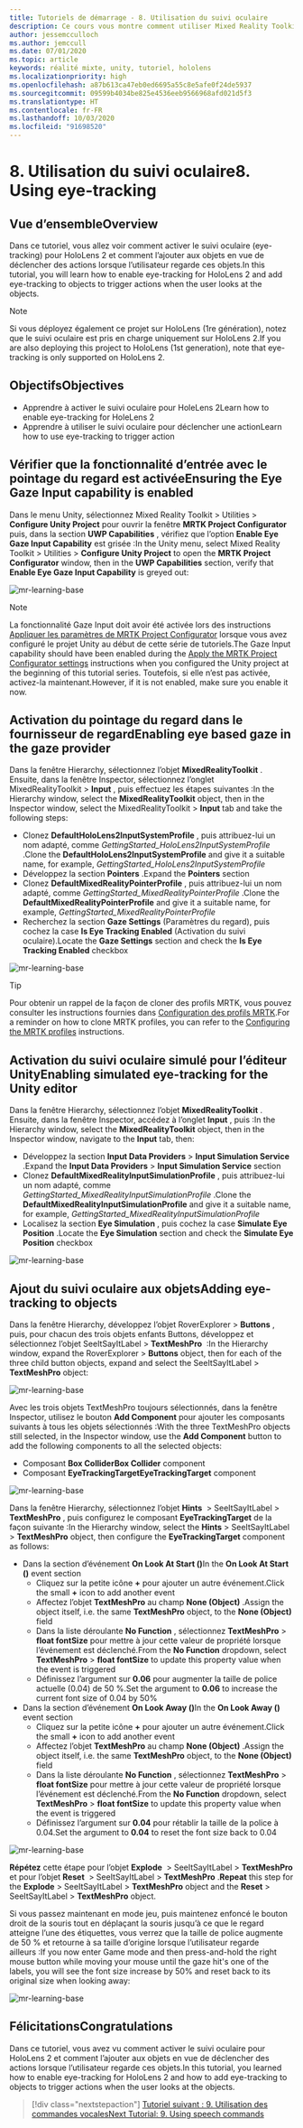 ```yaml
---
title: Tutoriels de démarrage - 8. Utilisation du suivi oculaire
description: Ce cours vous montre comment utiliser Mixed Reality Toolkit (MRTK) pour créer une application de réalité mixte.
author: jessemcculloch
ms.author: jemccull
ms.date: 07/01/2020
ms.topic: article
keywords: réalité mixte, unity, tutoriel, hololens
ms.localizationpriority: high
ms.openlocfilehash: a87b613ca47eb0ed6695a55c8e5afe0f24de5937
ms.sourcegitcommit: 09599b4034be825e4536eeb9566968afd021d5f3
ms.translationtype: HT
ms.contentlocale: fr-FR
ms.lasthandoff: 10/03/2020
ms.locfileid: "91698520"
---
```

# <a name="8-using-eye-tracking"></a><span data-ttu-id="526e8-105">8. Utilisation du suivi oculaire</span><span class="sxs-lookup"><span data-stu-id="526e8-105">8. Using eye-tracking</span></span>

## <a name="overview"></a><span data-ttu-id="526e8-106">Vue d’ensemble</span><span class="sxs-lookup"><span data-stu-id="526e8-106">Overview</span></span>

<span data-ttu-id="526e8-107">Dans ce tutoriel, vous allez voir comment activer le suivi oculaire (eye-tracking) pour HoloLens 2 et comment l’ajouter aux objets en vue de déclencher des actions lorsque l’utilisateur regarde ces objets.</span><span class="sxs-lookup"><span data-stu-id="526e8-107">In this tutorial, you will learn how to enable eye-tracking for HoloLens 2 and add eye-tracking to objects to trigger actions when the user looks at the objects.</span></span>

> [!NOTE]
> <span data-ttu-id="526e8-108">Si vous déployez également ce projet sur HoloLens (1re génération), notez que le suivi oculaire est pris en charge uniquement sur HoloLens 2.</span><span class="sxs-lookup"><span data-stu-id="526e8-108">If you are also deploying this project to HoloLens (1st generation), note that eye-tracking is only supported on HoloLens 2.</span></span>

## <a name="objectives"></a><span data-ttu-id="526e8-109">Objectifs</span><span class="sxs-lookup"><span data-stu-id="526e8-109">Objectives</span></span>

* <span data-ttu-id="526e8-110">Apprendre à activer le suivi oculaire pour HoleLens 2</span><span class="sxs-lookup"><span data-stu-id="526e8-110">Learn how to enable eye-tracking for HoleLens 2</span></span>
* <span data-ttu-id="526e8-111">Apprendre à utiliser le suivi oculaire pour déclencher une action</span><span class="sxs-lookup"><span data-stu-id="526e8-111">Learn how to use eye-tracking to trigger action</span></span>

## <a name="ensuring-the-eye-gaze-input-capability-is-enabled"></a><span data-ttu-id="526e8-112">Vérifier que la fonctionnalité d’entrée avec le pointage du regard est activée</span><span class="sxs-lookup"><span data-stu-id="526e8-112">Ensuring the Eye Gaze Input capability is enabled</span></span>

<span data-ttu-id="526e8-113">Dans le menu Unity, sélectionnez Mixed Reality Toolkit > Utilities > **Configure Unity Project** pour ouvrir la fenêtre **MRTK Project Configurator** puis, dans la section **UWP Capabilities** , vérifiez que l’option **Enable Eye Gaze Input Capability** est grisée :</span><span class="sxs-lookup"><span data-stu-id="526e8-113">In the Unity menu, select Mixed Reality Toolkit > Utilities > **Configure Unity Project** to open the **MRTK Project Configurator** window, then in the **UWP Capabilities** section, verify that **Enable Eye Gaze Input Capability** is greyed out:</span></span>

![mr-learning-base](images/mr-learning-base/base-08-section1-step1-1.png)

> [!NOTE]
> <span data-ttu-id="526e8-115">La fonctionnalité Gaze Input doit avoir été activée lors des instructions [Appliquer les paramètres de MRTK Project Configurator](mr-learning-base-02.md#1-apply-the-mrtk-project-configurator-settings) lorsque vous avez configuré le projet Unity au début de cette série de tutoriels.</span><span class="sxs-lookup"><span data-stu-id="526e8-115">The Gaze Input capability should have been enabled during the [Apply the MRTK Project Configurator settings](mr-learning-base-02.md#1-apply-the-mrtk-project-configurator-settings) instructions when you configured the Unity project at the beginning of this tutorial series.</span></span> <span data-ttu-id="526e8-116">Toutefois, si elle n’est pas activée, activez-la maintenant.</span><span class="sxs-lookup"><span data-stu-id="526e8-116">However, if it is not enabled, make sure you enable it now.</span></span>

## <a name="enabling-eye-based-gaze-in-the-gaze-provider"></a><span data-ttu-id="526e8-117">Activation du pointage du regard dans le fournisseur de regard</span><span class="sxs-lookup"><span data-stu-id="526e8-117">Enabling eye based gaze in the gaze provider</span></span>

<span data-ttu-id="526e8-118">Dans la fenêtre Hierarchy, sélectionnez l’objet **MixedRealityToolkit** . Ensuite, dans la fenêtre Inspector, sélectionnez l’onglet MixedRealityToolkit > **Input** , puis effectuez les étapes suivantes :</span><span class="sxs-lookup"><span data-stu-id="526e8-118">In the Hierarchy window, select the **MixedRealityToolkit** object, then in the Inspector window, select the MixedRealityToolkit > **Input** tab and take the following steps:</span></span>

* <span data-ttu-id="526e8-119">Clonez **DefaultHoloLens2InputSystemProfile** , puis attribuez-lui un nom adapté, comme _GettingStarted_HoloLens2InputSystemProfile_ .</span><span class="sxs-lookup"><span data-stu-id="526e8-119">Clone the **DefaultHoloLens2InputSystemProfile** and give it a suitable name, for example, _GettingStarted_HoloLens2InputSystemProfile_</span></span>
* <span data-ttu-id="526e8-120">Développez la section **Pointers** .</span><span class="sxs-lookup"><span data-stu-id="526e8-120">Expand the **Pointers** section</span></span>
* <span data-ttu-id="526e8-121">Clonez **DefaultMixedRealityPointerProfile** , puis attribuez-lui un nom adapté, comme _GettingStarted_MixedRealityPointerProfile_ .</span><span class="sxs-lookup"><span data-stu-id="526e8-121">Clone the **DefaultMixedRealityPointerProfile** and give it a suitable name, for example, _GettingStarted_MixedRealityPointerProfile_</span></span>
* <span data-ttu-id="526e8-122">Recherchez la section **Gaze Settings** (Paramètres du regard), puis cochez la case **Is Eye Tracking Enabled** (Activation du suivi oculaire).</span><span class="sxs-lookup"><span data-stu-id="526e8-122">Locate the **Gaze Settings** section and check the **Is Eye Tracking Enabled** checkbox</span></span>

![mr-learning-base](images/mr-learning-base/base-08-section2-step1-1.png)

> [!TIP]
> <span data-ttu-id="526e8-124">Pour obtenir un rappel de la façon de cloner des profils MRTK, vous pouvez consulter les instructions fournies dans [Configuration des profils MRTK](mr-learning-base-03.md).</span><span class="sxs-lookup"><span data-stu-id="526e8-124">For a reminder on how to clone MRTK profiles, you can refer to the [Configuring the MRTK profiles](mr-learning-base-03.md) instructions.</span></span>

## <a name="enabling-simulated-eye-tracking-for-the-unity-editor"></a><span data-ttu-id="526e8-125">Activation du suivi oculaire simulé pour l’éditeur Unity</span><span class="sxs-lookup"><span data-stu-id="526e8-125">Enabling simulated eye-tracking for the Unity editor</span></span>

<span data-ttu-id="526e8-126">Dans la fenêtre Hierarchy, sélectionnez l’objet **MixedRealityToolkit** . Ensuite, dans la fenêtre Inspector, accédez à l’onglet **Input** , puis :</span><span class="sxs-lookup"><span data-stu-id="526e8-126">In the Hierarchy window, select the **MixedRealityToolkit** object, then in the Inspector window, navigate to the **Input** tab, then:</span></span>

* <span data-ttu-id="526e8-127">Développez la section **Input Data Providers** > **Input Simulation Service** .</span><span class="sxs-lookup"><span data-stu-id="526e8-127">Expand the **Input Data Providers** > **Input Simulation Service** section</span></span>
* <span data-ttu-id="526e8-128">Clonez **DefaultMixedRealityInputSimulationProfile** , puis attribuez-lui un nom adapté, comme _GettingStarted_MixedRealityInputSimulationProfile_ .</span><span class="sxs-lookup"><span data-stu-id="526e8-128">Clone the **DefaultMixedRealityInputSimulationProfile** and give it a suitable name, for example, _GettingStarted_MixedRealityInputSimulationProfile_</span></span>
* <span data-ttu-id="526e8-129">Localisez la section **Eye Simulation** , puis cochez la case **Simulate Eye Position** .</span><span class="sxs-lookup"><span data-stu-id="526e8-129">Locate the **Eye Simulation** section and check the **Simulate Eye Position** checkbox</span></span>

![mr-learning-base](images/mr-learning-base/base-08-section3-step1-1.png)

## <a name="adding-eye-tracking-to-objects"></a><span data-ttu-id="526e8-131">Ajout du suivi oculaire aux objets</span><span class="sxs-lookup"><span data-stu-id="526e8-131">Adding eye-tracking to objects</span></span>

<span data-ttu-id="526e8-132">Dans la fenêtre Hierarchy, développez l’objet RoverExplorer > **Buttons** , puis, pour chacun des trois objets enfants Buttons, développez et sélectionnez l’objet SeeItSayItLabel > **TextMeshPro**  :</span><span class="sxs-lookup"><span data-stu-id="526e8-132">In the Hierarchy window, expand the RoverExplorer > **Buttons** object, then for each of the three child button objects, expand and select the SeeItSayItLabel > **TextMeshPro** object:</span></span>

![mr-learning-base](images/mr-learning-base/base-08-section4-step1-1.png)

<span data-ttu-id="526e8-134">Avec les trois objets TextMeshPro toujours sélectionnés, dans la fenêtre Inspector, utilisez le bouton **Add Component** pour ajouter les composants suivants à tous les objets sélectionnés :</span><span class="sxs-lookup"><span data-stu-id="526e8-134">With the three TextMeshPro objects still selected, in the Inspector window, use the **Add Component** button to add the following components to all the selected objects:</span></span>

* <span data-ttu-id="526e8-135">Composant **Box Collider**</span><span class="sxs-lookup"><span data-stu-id="526e8-135">**Box Collider** component</span></span>
* <span data-ttu-id="526e8-136">Composant **EyeTrackingTarget**</span><span class="sxs-lookup"><span data-stu-id="526e8-136">**EyeTrackingTarget** component</span></span>

![mr-learning-base](images/mr-learning-base/base-08-section4-step1-2.png)

<span data-ttu-id="526e8-138">Dans la fenêtre Hierarchy, sélectionnez l’objet **Hints**  > SeeItSayItLabel > **TextMeshPro** , puis configurez le composant **EyeTrackingTarget** de la façon suivante :</span><span class="sxs-lookup"><span data-stu-id="526e8-138">In the Hierarchy window, select the **Hints** > SeeItSayItLabel > **TextMeshPro** object, then configure the **EyeTrackingTarget** component as follows:</span></span>

* <span data-ttu-id="526e8-139">Dans la section d’événement **On Look At Start ()**</span><span class="sxs-lookup"><span data-stu-id="526e8-139">In the **On Look At Start ()** event section</span></span>
  * <span data-ttu-id="526e8-140">Cliquez sur la petite icône **+** pour ajouter un autre événement.</span><span class="sxs-lookup"><span data-stu-id="526e8-140">Click the small **+** icon to add another event</span></span>
  * <span data-ttu-id="526e8-141">Affectez l’objet **TextMeshPro** au champ **None (Object)** .</span><span class="sxs-lookup"><span data-stu-id="526e8-141">Assign the object itself, i.e. the same **TextMeshPro** object, to the **None (Object)** field</span></span>
  * <span data-ttu-id="526e8-142">Dans la liste déroulante **No Function** , sélectionnez **TextMeshPro** > **float fontSize** pour mettre à jour cette valeur de propriété lorsque l’événement est déclenché.</span><span class="sxs-lookup"><span data-stu-id="526e8-142">From the **No Function** dropdown, select **TextMeshPro** > **float fontSize** to update this property value when the event is triggered</span></span>
  * <span data-ttu-id="526e8-143">Définissez l’argument sur **0.06** pour augmenter la taille de police actuelle (0.04) de 50 %.</span><span class="sxs-lookup"><span data-stu-id="526e8-143">Set the argument to **0.06** to increase the current font size of 0.04 by 50%</span></span>
* <span data-ttu-id="526e8-144">Dans la section d’événement **On Look Away ()**</span><span class="sxs-lookup"><span data-stu-id="526e8-144">In the **On Look Away ()** event section</span></span>
  * <span data-ttu-id="526e8-145">Cliquez sur la petite icône **+** pour ajouter un autre événement.</span><span class="sxs-lookup"><span data-stu-id="526e8-145">Click the small **+** icon to add another event</span></span>
  * <span data-ttu-id="526e8-146">Affectez l’objet **TextMeshPro** au champ **None (Object)** .</span><span class="sxs-lookup"><span data-stu-id="526e8-146">Assign the object itself, i.e. the same **TextMeshPro** object, to the **None (Object)** field</span></span>
  * <span data-ttu-id="526e8-147">Dans la liste déroulante **No Function** , sélectionnez **TextMeshPro** > **float fontSize** pour mettre à jour cette valeur de propriété lorsque l’événement est déclenché.</span><span class="sxs-lookup"><span data-stu-id="526e8-147">From the **No Function** dropdown, select **TextMeshPro** > **float fontSize** to update this property value when the event is triggered</span></span>
  * <span data-ttu-id="526e8-148">Définissez l’argument sur **0.04** pour rétablir la taille de la police à 0.04.</span><span class="sxs-lookup"><span data-stu-id="526e8-148">Set the argument to **0.04** to reset the font size back to 0.04</span></span>

![mr-learning-base](images/mr-learning-base/base-08-section4-step1-3.png)

<span data-ttu-id="526e8-150">**Répétez** cette étape pour l’objet **Explode**  > SeeItSayItLabel > **TextMeshPro** et pour l’objet **Reset**  > SeeItSayItLabel > **TextMeshPro** .</span><span class="sxs-lookup"><span data-stu-id="526e8-150">**Repeat** this step for the **Explode** > SeeItSayItLabel > **TextMeshPro** object and the **Reset** > SeeItSayItLabel > **TextMeshPro** object.</span></span>

<span data-ttu-id="526e8-151">Si vous passez maintenant en mode jeu, puis maintenez enfoncé le bouton droit de la souris tout en déplaçant la souris jusqu’à ce que le regard atteigne l’une des étiquettes, vous verrez que la taille de police augmente de 50 % et retourne à sa taille d’origine lorsque l’utilisateur regarde ailleurs :</span><span class="sxs-lookup"><span data-stu-id="526e8-151">If you now enter Game mode and then press-and-hold the right mouse button while moving your mouse until the gaze hit's one of the labels, you will see the font size increase by 50% and reset back to its original size when looking away:</span></span>

![mr-learning-base](images/mr-learning-base/base-08-section4-step1-4.png)

## <a name="congratulations"></a><span data-ttu-id="526e8-153">Félicitations</span><span class="sxs-lookup"><span data-stu-id="526e8-153">Congratulations</span></span>

<span data-ttu-id="526e8-154">Dans ce tutoriel, vous avez vu comment activer le suivi oculaire pour HoloLens 2 et comment l’ajouter aux objets en vue de déclencher des actions lorsque l’utilisateur regarde ces objets.</span><span class="sxs-lookup"><span data-stu-id="526e8-154">In this tutorial, you learned how to enable eye-tracking for HoloLens 2 and how to add eye-tracking to objects to trigger actions when the user looks at the objects.</span></span>

> [!div class="nextstepaction"]
> [<span data-ttu-id="526e8-155">Tutoriel suivant : 9. Utilisation des commandes vocales</span><span class="sxs-lookup"><span data-stu-id="526e8-155">Next Tutorial: 9. Using speech commands</span></span>](mr-learning-base-09.md)